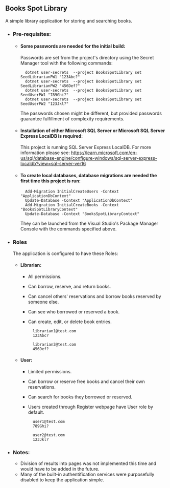 
## Books Spot Library

A simple library application for storing and searching books.

- ### Pre-requisites:
	- #### Some passwords are needed for the initial build: 
		Passwords are set from the project's directory using the Secret Manager tool with the following commands: 

			dotnet user-secrets  --project BooksSpotLibrary set SeedLibrarianPW1 "123Abc?"
			dotnet user-secrets  --project BooksSpotLibrary set SeedLibrarianPW2 "456Def?"
			dotnet user-secrets  --project BooksSpotLibrary set SeedUserPW1 "789Ghi?"
			dotnet user-secrets  --project BooksSpotLibrary set SeedUserPW2 "123Jkl?"
		The passwords chosen might be different, but provided passwords guarantee fulfillment of complexity requirements. 
				
	- #### Installation of either Microsoft SQL Server or Microsoft SQL Server Express LocalDB is required: 
		This project is running SQL Server Express LocalDB. For more information please see: https://learn.microsoft.com/en-us/sql/database-engine/configure-windows/sql-server-express-localdb?view=sql-server-ver16
	
	- #### To create local databases, database migrations are needed the first time this project is run:

			Add-Migration InitialCreateUsers -Context "ApplicationDbContext"
			Update-Database -Context "ApplicationDbContext"
			Add-Migration InitialCreateBooks -Context "BooksSpotLibraryContext"
			Update-Database -Context "BooksSpotLibraryContext"
   		They can be launched from the Visual Studio's Package Manager Console with the commands specified above.
- ### Roles
	The application is configured to have these Roles:
	
	- #### Librarian: 
		- All permissions. 
		- Can borrow, reserve, and return books. 
		- Can cancel others' reservations and borrow books reserved by someone else. 
		- Can see who borrowed or reserved a book. 
		- Can create, edit, or delete book entries. 

				librarian1@test.com
				123Abc?

				librarian2@test.com
				456Def?

	- #### User: 
		- Limited permissions.
		- Can borrow or reserve free books and cancel their own reservations. 
		- Can search for books they borrowed or reserved.
		- Users created through Register webpage have User role by default.

				user1@test.com
				789Ghi?

				user2@test.com
				123Jkl?

- ### Notes:

	- Division of results into pages was not implemented this time and would have to be added in the future. 
	- Many of the built-in authentification services were purposefully disabled to keep the application simple.
